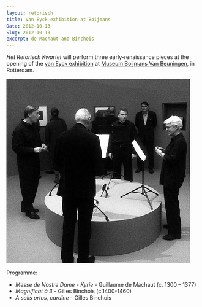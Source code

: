 ```yaml
---
layout: retorisch
title: Van Eyck exhibition at Boijmans
Date: 2012-10-13
Slug: 2012-10-13
excerpt: de Machaut and Binchois
---
```


_Het Retorisch Kwartet_ will perform three early-renaissance pieces at the opening of the [van Eyck exhibition](http://www.boijmans.nl/en/116/newsletter/newsletteritem/590) at [Museum Boijmans Van Beuningen](http://en.wikipedia.org/wiki/Museum_Boijmans_Van_Beuningen), in Rotterdam.

![Museum Boijmans Van Beuningen. Photo: Peter van Heemst.](image/2012-10-12.jpg)

Programme:

* _Messe de Nostre Dame - Kyrie_ - Guillaume de Machaut (c. 1300 – 1377)
* _Magnificat à 3_ - Gilles Binchois (c.1400-1460)
* _A solis ortus, cardine_ - Gilles Binchois

